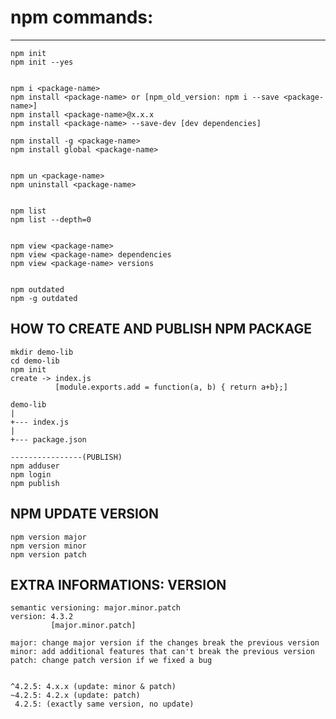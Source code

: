 # npm commands:
-------------

```
npm init
npm init --yes


npm i <package-name>
npm install <package-name> or [npm_old_version: npm i --save <package-name>]
npm install <package-name>@x.x.x
npm install <package-name> --save-dev [dev dependencies]

npm install -g <package-name>
npm install global <package-name>


npm un <package-name>
npm uninstall <package-name>


npm list
npm list --depth=0


npm view <package-name>
npm view <package-name> dependencies
npm view <package-name> versions


npm outdated
npm -g outdated
```

HOW TO  CREATE  AND
PUBLISH NPM PACKAGE
-------------------
```
mkdir demo-lib
cd demo-lib
npm init
create -> index.js
          [module.exports.add = function(a, b) { return a+b};]

demo-lib
|
+--- index.js
|
+--- package.json

----------------(PUBLISH)
npm adduser
npm login
npm publish
```

NPM UPDATE VERSION
------------------
```
npm version major
npm version minor
npm version patch
```

EXTRA INFORMATIONS: VERSION
---------------------------
```
semantic versioning: major.minor.patch
version: 4.3.2
         [major.minor.patch]

major: change major version if the changes break the previous version
minor: add additional features that can't break the previous version
patch: change patch version if we fixed a bug


^4.2.5: 4.x.x (update: minor & patch)
~4.2.5: 4.2.x (update: patch)
 4.2.5: (exactly same version, no update)
```
